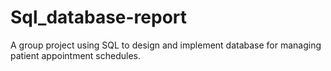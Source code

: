# Sql_database-report
A group project using SQL to design and implement database for managing patient appointment schedules.
